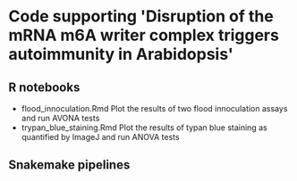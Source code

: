# Code supporting 'Disruption of the mRNA m6A writer complex triggers autoimmunity in Arabidopsis'

## R notebooks
- flood_innoculation.Rmd
  Plot the results of two flood innoculation assays and run AVONA tests
- trypan_blue_staining.Rmd
  Plot the results of typan blue staining as quantified by ImageJ and run ANOVA tests

## Snakemake pipelines
